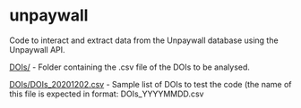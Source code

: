 # unpaywall
Code to interact and extract data from the Unpaywall database using the Unpaywall API. 

[DOIs/](https://github.com/ctibbs/unpaywall/tree/main/DOIs) - Folder containing the .csv file of the DOIs to be analysed.

[DOIs/DOIs_20201202.csv](https://github.com/ctibbs/unpaywall/blob/main/DOIs/DOIs_20201202.csv) - Sample list of DOIs to test the code (the name of this file is expected in format: DOIs_YYYYMMDD.csv
